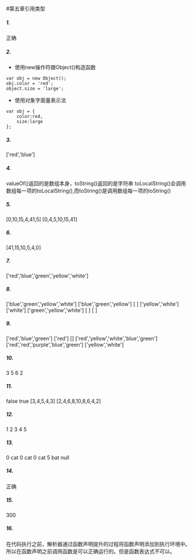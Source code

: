 ﻿#第五章引用类型


##### 1.
正确

##### 2.
* 使用new操作符跟Object()构造函数
```
var obj = new Object();
obj.color = 'red';
object.size = 'large';
```
* 使用对象字面量表示法
```
var obj = {
    color:red,
    size:large
};
```
##### 3.
['red','blue']

##### 4. 
valueOf()返回的是数组本身，toString()返回的是字符串
toLocalString()会调用数组每一项的toLocalString(),而toString()是调用数组每一项的toString()

##### 5.
[0,10,15,4,41,5] 
[0,4,5,10,15,41]

##### 6.
[41,15,10,5,4,0]

##### 7.
['red','blue','green','yellow','white']

##### 8.
['blue','green','yellow','white']
['blue','green','yellow']
[ ]
['yellow','white']
['white']
['green','yellow','white']
[ ]
[ ]

##### 9.
['red','blue','green']
['red']
[]
['red','yellow','white','blue','green']
['red','red','purple','blue','green']
['yellow','white']

##### 10.
3
5
6
2

##### 11.
false
true
[3,4,5,4,3]
[2,4,6,8,10,8,6,4,2]

##### 12.
1
2
3
4
5

##### 13.
0
cat
0
cat
0
cat
5
bat
null

##### 14.
正确

##### 15.
300

##### 16.
在代码执行之前，解析器通过函数声明提升的过程将函数声明添加到执行环境中。所以在函数声明之前调用函数是可以正确运行的。但是函数表达式不可以。






